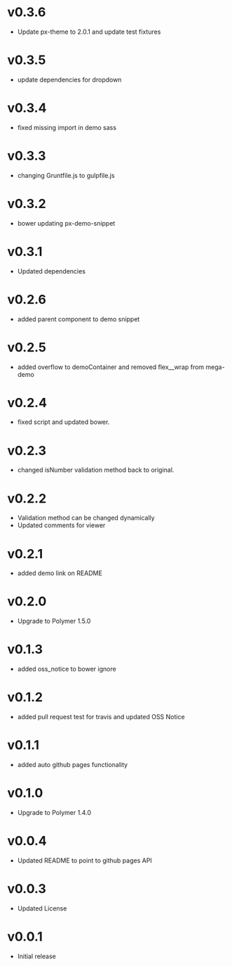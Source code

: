 v0.3.6
==================
* Update px-theme to 2.0.1 and update test fixtures

v0.3.5
==================
* update dependencies for dropdown

v0.3.4
==================
* fixed missing import in demo sass

v0.3.3
==================
* changing Gruntfile.js to gulpfile.js

v0.3.2
==================
* bower updating px-demo-snippet

v0.3.1
=================
* Updated dependencies

v0.2.6
=================
* added parent component to demo snippet

v0.2.5
=================
* added overflow to demoContainer and removed flex__wrap from mega-demo

v0.2.4
=================
* fixed script and updated bower.

v0.2.3
=================
* changed isNumber validation method back to original.

v0.2.2
=================
* Validation method can be changed dynamically
* Updated comments for viewer

v0.2.1
=================
* added demo link on README

v0.2.0
=================
* Upgrade to Polymer 1.5.0

v0.1.3
=================
* added oss_notice to bower ignore

v0.1.2
=================
* added pull request test for travis and updated OSS Notice

v0.1.1
=================
* added auto github pages functionality

v0.1.0
=================
* Upgrade to Polymer 1.4.0

v0.0.4
=================
* Updated README to point to github pages API

v0.0.3
=================
* Updated License

v0.0.1
==================
* Initial release
